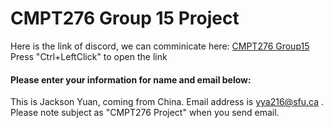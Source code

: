 # CMPT276 Group 15 Project

Here is the link of discord, we can comminicate here: [CMPT276 Group15](https://discord.gg/E7uZXTQ9) Press "Ctrl+LeftClick" to open the link

#### **Please enter your information for name and email below:**

This is Jackson Yuan, coming from China. Email address is yya216@sfu.ca . Please note subject as "CMPT276 Project" when you send email.